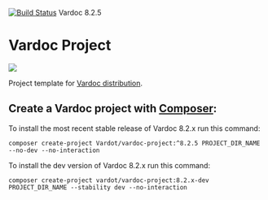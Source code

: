 [![Build Status](https://travis-ci.org/Vardot/vardoc.svg?branch=8.x-2.5)](https://travis-ci.org/Vardot/vardoc/builds/648106505) Vardoc 8.2.5
# Vardoc Project

[![](https://www.drupal.org/files/styles/grid-3/public/project-images/Vardoc%20-%20No%20Padding.png)](https://www.drupal.org/project/vardoc)

Project template for [Vardoc distribution](http://www.drupal.org/project/vardoc).

## Create a Vardoc project with [Composer](https://getcomposer.org/download/):

To install the most recent stable release of Vardoc 8.2.x run this command:
```
composer create-project Vardot/vardoc-project:^8.2.5 PROJECT_DIR_NAME --no-dev --no-interaction
```

To install the dev version of Vardoc 8.2.x run this command:
```
composer create-project vardot/vardoc-project:8.2.x-dev PROJECT_DIR_NAME --stability dev --no-interaction
```
